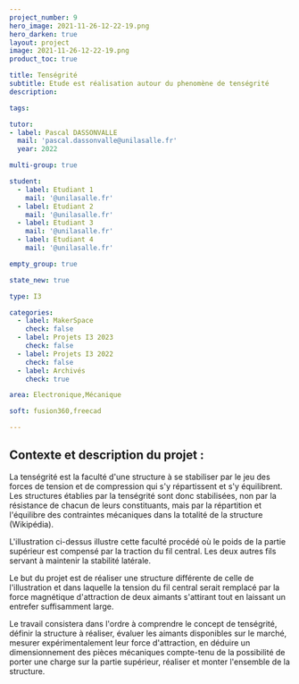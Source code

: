 ```yaml
---
project_number: 9
hero_image: 2021-11-26-12-22-19.png
hero_darken: true
layout: project
image: 2021-11-26-12-22-19.png
product_toc: true

title: Tenségrité
subtitle: Etude est réalisation autour du phenomène de tenségrité
description: 

tags: 

tutor:
- label: Pascal DASSONVALLE
  mail: 'pascal.dassonvalle@unilasalle.fr'
  year: 2022

multi-group: true

student:
  - label: Etudiant 1
    mail: '@unilasalle.fr'
  - label: Etudiant 2
    mail: '@unilasalle.fr'
  - label: Etudiant 3
    mail: '@unilasalle.fr'
  - label: Etudiant 4
    mail: '@unilasalle.fr'

empty_group: true

state_new: true

type: I3

categories:
  - label: MakerSpace
    check: false
  - label: Projets I3 2023
    check: false
  - label: Projets I3 2022
    check: false
  - label: Archivés
    check: true

area: Electronique,Mécanique

soft: fusion360,freecad

---
```

## Contexte et description du projet  :

La tenségrité est la faculté d'une structure à se stabiliser par le jeu des forces de tension et de compression qui s'y répartissent et s'y équilibrent. Les structures établies par la tenségrité sont donc stabilisées, non par la résistance de chacun de leurs constituants, mais par la répartition et l'équilibre des contraintes mécaniques dans la totalité de la structure (Wikipédia).

L'illustration ci-dessus illustre cette faculté procédé où le poids de la partie supérieur est compensé par la traction du fil central. Les deux autres fils servant à maintenir la stabilité latérale.

Le but du projet est de réaliser une structure différente de celle de l'illustration et dans laquelle la tension du fil central serait remplacé par la force magnétique d'attraction de deux aimants s'attirant tout en laissant un entrefer suffisamment large.

Le travail consistera dans l'ordre à comprendre le concept de tenségrité, définir la structure à réaliser, évaluer les aimants disponibles sur le marché, mesurer expérimentalement leur force d'attraction, en déduire un dimensionnement des pièces mécaniques compte-tenu de la possibilité de porter une charge sur la partie supérieur, réaliser et monter l'ensemble de la structure.
